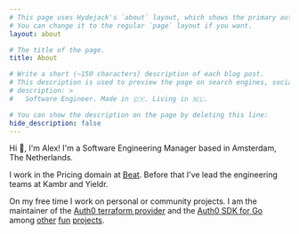 ```yaml
---
# This page uses Hydejack's `about` layout, which shows the primary author's picture and about text at the top.
# You can change it to the regular `page` layout if you want.
layout: about

# The title of the page.
title: About

# Write a short (~150 characters) description of each blog post.
# This description is used to preview the page on search engines, social media, etc.
# description: >
#   Software Engineer. Made in 🇨🇾. Living in 🇳🇱.

# You can show the description on the page by deleting this line:
hide_description: false
---
```


Hi 👋, I'm Alex! I'm a Software Engineering Manager based in Amsterdam, The Netherlands.

I work in the Pricing domain at [Beat](https://thebeat.co). Before that I've lead the engineering teams at Kambr and Yieldr.

On my free time I work on personal or community projects. I am the maintainer of the [Auth0 terraform provider](https://github.com/terraform-providers/terraform-provider-auth0) and the [Auth0 SDK for Go](https://github.com/go-auth0/auth0) among [other](https://github.com/alexkappa/mustache) [fun](https://github.com/alexkappa/exp) [projects](https://github.com/alexkappa/trie).
